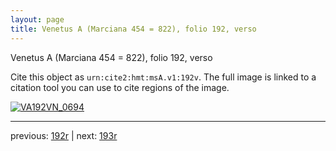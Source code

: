 ```yaml
---
layout: page
title: Venetus A (Marciana 454 = 822), folio 192, verso
---
```


Venetus A (Marciana 454 = 822), folio 192, verso

Cite this object as `urn:cite2:hmt:msA.v1:192v`.  The full image is linked to a citation tool you can use to cite regions of the image.

[![VA192VN_0694](http://www.homermultitext.org/iipsrv?IIIF=/project/homer/pyramidal/deepzoom/hmt/vaimg/2017a/VA192VN_0694.tif/full/800,/0/default.jpg)](http://www.homermultitext.org/ict2/?urn=urn:cite2:hmt:vaimg.2017a:VA192VN_0694) 

---

previous:  [192r](../192r/) | next: [193r](../193r/)